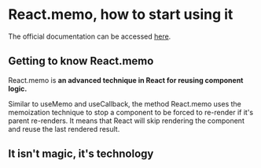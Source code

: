 # React.memo, how to start using it
The official documentation can be accessed [here](https://reactjs.org/docs/react-api.html#reactmemo).

## Getting to know React.memo
React.memo is **an advanced technique in React for reusing component logic.**

Similar to useMemo and useCallback, the method React.memo uses the memoization technique to stop a component to be forced to re-render if it's parent re-renders. It means that React will skip rendering the component and reuse the last rendered result.

## It isn't magic, it's technology

